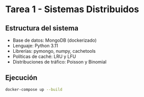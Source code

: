 # Tarea 1 - Sistemas Distribuidos

## Estructura del sistema
- Base de datos: MongoDB (dockerizado)
- Lenguaje: Python 3.11
- Librerías: pymongo, numpy, cachetools
- Políticas de caché: LRU y LFU
- Distribuciones de tráfico: Poisson y Binomial

## Ejecución

```bash
docker-compose up --build
